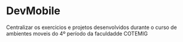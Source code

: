 # DevMobile
Centralizar os exercicios e projetos desenvolvidos durante o curso de ambientes moveis do 4º período da faculdadde COTEMIG
